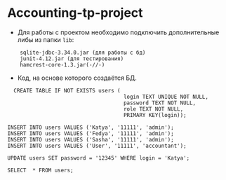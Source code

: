 # Accounting-tp-project

 + Для работы с проектом необходимо подключить дополнительные либы из папки `lib`:
```
    sqlite-jdbc-3.34.0.jar (для работы с бд)
    junit-4.12.jar (для тестирования)
    hamcrest-core-1.3.jar(-//-)
```

+ Код, на основе которого создаётся БД.
```
  CREATE TABLE IF NOT EXISTS users (
                                     login TEXT UNIQUE NOT NULL,
                                     password TEXT NOT NULL,
                                     role TEXT NOT NULL,
                                     PRIMARY KEY(login));

INSERT INTO users VALUES ('Katya', '11111', 'admin');
INSERT INTO users VALUES ('Fedya', '11111', 'admin');
INSERT INTO users VALUES ('Sasha', '11111', 'admin');
INSERT INTO users VALUES ('User', '11111', 'accountant');

UPDATE users SET password = '12345' WHERE login = 'Katya';

SELECT  * FROM users;
```
